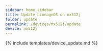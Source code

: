 ```yaml
---
sidebar: home_sidebar
title: Update LineageOS on nx512j
folder: update
permalink: /devices/nx512j/update
device: nx512j
---
```

{% include templates/device_update.md %}
